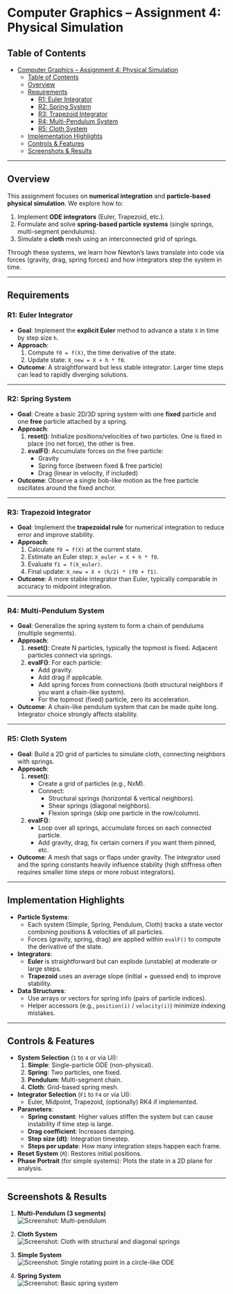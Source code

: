 # Computer Graphics – Assignment 4: Physical Simulation

## Table of Contents
- [Computer Graphics – Assignment 4: Physical Simulation](#computer-graphics--assignment-4-physical-simulation)
  - [Table of Contents](#table-of-contents)
  - [Overview](#overview)
  - [Requirements](#requirements)
    - [R1: Euler Integrator](#r1-euler-integrator)
    - [R2: Spring System](#r2-spring-system)
    - [R3: Trapezoid Integrator](#r3-trapezoid-integrator)
    - [R4: Multi-Pendulum System](#r4-multi-pendulum-system)
    - [R5: Cloth System](#r5-cloth-system)
  - [Implementation Highlights](#implementation-highlights)
  - [Controls \& Features](#controls--features)
  - [Screenshots \& Results](#screenshots--results)

---

## Overview
This assignment focuses on **numerical integration** and **particle-based physical simulation**. We explore how to:
1. Implement **ODE integrators** (Euler, Trapezoid, etc.).  
2. Formulate and solve **spring-based particle systems** (single springs, multi-segment pendulums).  
3. Simulate a **cloth** mesh using an interconnected grid of springs.

Through these systems, we learn how Newton’s laws translate into code via forces (gravity, drag, spring forces) and how integrators step the system in time.

---

## Requirements

### R1: Euler Integrator
- **Goal**: Implement the **explicit Euler** method to advance a state `X` in time by step size `h`.  
- **Approach**:  
  1. Compute `f0 = f(X)`, the time derivative of the state.  
  2. Update state: `X_new = X + h * f0`.  
- **Outcome**: A straightforward but less stable integrator. Larger time steps can lead to rapidly diverging solutions.

---

### R2: Spring System
- **Goal**: Create a basic 2D/3D spring system with one **fixed** particle and one **free** particle attached by a spring.  
- **Approach**:  
  1. **reset()**: Initialize positions/velocities of two particles. One is fixed in place (no net force), the other is free.  
  2. **evalF()**: Accumulate forces on the free particle:
     - Gravity  
     - Spring force (between fixed & free particle)  
     - Drag (linear in velocity, if included)  
- **Outcome**: Observe a single bob-like motion as the free particle oscillates around the fixed anchor.

---

### R3: Trapezoid Integrator
- **Goal**: Implement the **trapezoidal rule** for numerical integration to reduce error and improve stability.  
- **Approach**:
  1. Calculate `f0 = f(X)` at the current state.  
  2. Estimate an Euler step: `X_euler = X + h * f0`.  
  3. Evaluate `f1 = f(X_euler)`.  
  4. Final update: `X_new = X + (h/2) * (f0 + f1)`.  
- **Outcome**: A more stable integrator than Euler, typically comparable in accuracy to midpoint integration.

---

### R4: Multi-Pendulum System
- **Goal**: Generalize the spring system to form a chain of pendulums (multiple segments).  
- **Approach**:  
  1. **reset()**: Create N particles, typically the topmost is fixed. Adjacent particles connect via springs.  
  2. **evalF()**: For each particle:
     - Add gravity.  
     - Add drag if applicable.  
     - Add spring forces from connections (both structural neighbors if you want a chain-like system).  
     - For the topmost (fixed) particle, zero its acceleration.  
- **Outcome**: A chain-like pendulum system that can be made quite long. Integrator choice strongly affects stability.

---

### R5: Cloth System
- **Goal**: Build a 2D grid of particles to simulate cloth, connecting neighbors with springs.  
- **Approach**:  
  1. **reset()**:  
     - Create a grid of particles (e.g., NxM).  
     - Connect:
       - Structural springs (horizontal & vertical neighbors).  
       - Shear springs (diagonal neighbors).  
       - Flexion springs (skip one particle in the row/column).  
  2. **evalF()**:  
     - Loop over all springs, accumulate forces on each connected particle.  
     - Add gravity, drag, fix certain corners if you want them pinned, etc.  
- **Outcome**: A mesh that sags or flaps under gravity. The integrator used and the spring constants heavily influence stability (high stiffness often requires smaller time steps or more robust integrators).

---

## Implementation Highlights
- **Particle Systems**:  
  - Each system (Simple, Spring, Pendulum, Cloth) tracks a state vector combining positions & velocities of all particles.  
  - Forces (gravity, spring, drag) are applied within `evalF()` to compute the derivative of the state.
- **Integrators**:  
  - **Euler** is straightforward but can explode (unstable) at moderate or large steps.  
  - **Trapezoid** uses an average slope (initial + guessed end) to improve stability.  
- **Data Structures**:  
  - Use arrays or vectors for spring info (pairs of particle indices).  
  - Helper accessors (e.g., `position(i)` / `velocity(i)`) minimize indexing mistakes.

---

## Controls & Features
- **System Selection** (`1` to `4` or via UI):
  1. **Simple**: Single-particle ODE (non-physical).  
  2. **Spring**: Two particles, one fixed.  
  3. **Pendulum**: Multi-segment chain.  
  4. **Cloth**: Grid-based spring mesh.  
- **Integrator Selection** (`F1` to `F4` or via UI):
  - Euler, Midpoint, Trapezoid, (optionally) RK4 if implemented.  
- **Parameters**:
  - **Spring constant**: Higher values stiffen the system but can cause instability if time step is large.  
  - **Drag coefficient**: Increases damping.  
  - **Step size (dt)**: Integration timestep.  
  - **Steps per update**: How many integration steps happen each frame.  
- **Reset System** (`R`): Restores initial positions.  
- **Phase Portrait** (for simple systems): Plots the state in a 2D plane for analysis.  

---

## Screenshots & Results

1. **Multi-Pendulum (3 segments)**  
   ![Screenshot: Multi-pendulum](Screenshot%202025-03-23%20133150.jpg)

2. **Cloth System**  
   ![Screenshot: Cloth with structural and diagonal springs](Screenshot%202025-03-23%20133214.jpg)

3. **Simple System**  
   ![Screenshot: Single rotating point in a circle-like ODE](Screenshot%202025-03-23%20133223.jpg)

4. **Spring System**  
   ![Screenshot: Basic spring system](Screenshot%202025-03-23%20133235.jpg)